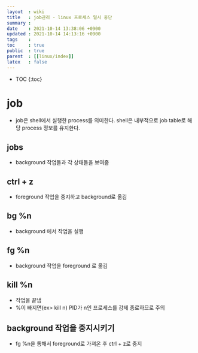 ```yaml
---
layout  : wiki
title   : job관리 - linux 프로세스 일시 중단 
summary : 
date    : 2021-10-14 13:38:06 +0900
updated : 2021-10-14 14:13:16 +0900
tags    : 
toc     : true
public  : true
parent  : [[linux/index]]
latex   : false
---
```

* TOC
{:toc}

# job
- job은 shell에서 실행한 process를 의미한다. shell은 내부적으로 job table로 해당 process 정보를 유지한다.

## jobs
- background 작업들과 각 상태들을 보여줌
 
## ctrl + z
- foreground 작업을 중지하고 background로 옮김

## bg %n
- background 에서 작업을 실행

## fg %n
- background 작업을 foreground 로 옮김

## kill %n
- 작업을 끝냄 
- %이 빠지면(ex> kill n) PID가 n인 프로세스를 강제 종료하므로 주의

## background 작업을 중지시키기
- fg %n을 통해서 foreground로 가져온 후 ctrl + z로 중지

